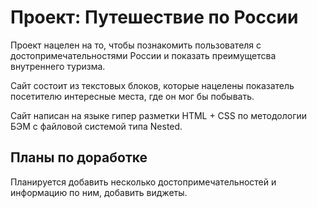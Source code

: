 # Проект: Путешествие по России

Проект нацелен на то, чтобы познакомить пользователя с достопримечательностями России и показать преимущетсва внутреннего туризма.  
  
Сайт состоит из текстовых блоков, которые нацелены показатель посетителю интересные места, где он мог бы побывать.   
  
Сайт написан на языке гипер разметки HTML + CSS по методологии БЭМ c файловой системой типа Nested.  
  
## Планы по доработке  
Планируется добавить несколько достопримечательностей и информацию по ним, добавить виджеты.

